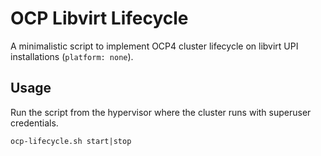 # OCP Libvirt Lifecycle

A minimalistic script to implement OCP4 cluster lifecycle on libvirt UPI 
installations (`platform: none`).

## Usage
Run the script from the hypervisor where the cluster runs with superuser
credentials.
```
ocp-lifecycle.sh start|stop
```
